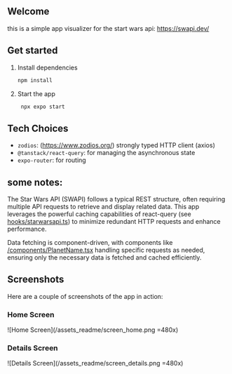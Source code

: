 
## Welcome

this is a simple app visualizer for the start wars api: https://swapi.dev/

## Get started

1. Install dependencies

   ```bash
   npm install
   ```

2. Start the app

   ```bash
    npx expo start
   ```



## Tech Choices

- `zodios`: (https://www.zodios.org/) strongly typed HTTP client (axios)
- `@tanstack/react-query`: for managing the asynchronous state
- `expo-router`: for routing


## some notes:

The Star Wars API (SWAPI) follows a typical REST structure, often requiring multiple API requests to retrieve and display related data. This app leverages the powerful caching capabilities of react-query (see [hooks/starwarsapi.ts](/hooks/starwarsapi.ts)) to minimize redundant HTTP requests and enhance performance.

Data fetching is component-driven, with components like [/components/PlanetName.tsx](/components/PlanetName.tsx) handling specific requests as needed, ensuring only the necessary data is fetched and cached efficiently.



## Screenshots

Here are a couple of screenshots of the app in action:

### Home Screen
![Home Screen](/assets_readme/screen_home.png =480x)

### Details Screen
![Details Screen](/assets_readme/screen_details.png =480x)
